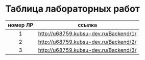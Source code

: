 ﻿# Таблица лабораторных работ

|номер ЛР|ссылка|
|:-:|:-:|
|1|http://u68759.kubsu-dev.ru/Backend/1/|
|2|http://u68759.kubsu-dev.ru/Backend/2/|
|3|http://u68759.kubsu-dev.ru/Backend/3/|